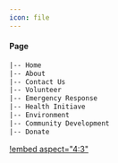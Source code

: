 ```yaml
---
icon: file
---
```


#### Page
```html
|-- Home
|-- About
|-- Contact Us
|-- Volunteer
|-- Emergency Response
|-- Health Initiave
|-- Environment
|-- Community Development
|-- Donate

```

[!embed aspect="4:3"](https://roadmap.sh/r/embed?id=6650459cd6b907c7f792fad3)
